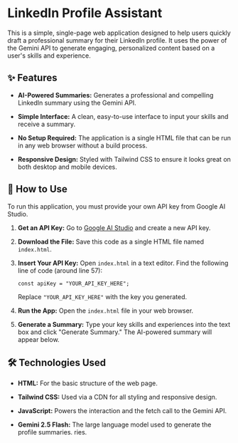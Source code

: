 # LinkedIn Profile Assistant

This is a simple, single-page web application designed to help users quickly draft a professional summary for their LinkedIn profile. It uses the power of the Gemini API to generate engaging, personalized content based on a user's skills and experience.

## ✨ Features

* **AI-Powered Summaries:** Generates a professional and compelling LinkedIn summary using the Gemini API.

* **Simple Interface:** A clean, easy-to-use interface to input your skills and receive a summary.

* **No Setup Required:** The application is a single HTML file that can be run in any web browser without a build process.

* **Responsive Design:** Styled with Tailwind CSS to ensure it looks great on both desktop and mobile devices.

## 🚀 How to Use

To run this application, you must provide your own API key from Google AI Studio.

1.  **Get an API Key:** Go to [Google AI Studio](https://aistudio.google.com/app/apikey) and create a new API key.

2.  **Download the File:** Save this code as a single HTML file named `index.html`.

3.  **Insert Your API Key:** Open `index.html` in a text editor. Find the following line of code (around line 57):

    ```
    const apiKey = "YOUR_API_KEY_HERE";
    
    ```

    Replace `"YOUR_API_KEY_HERE"` with the key you generated.

4.  **Run the App:** Open the `index.html` file in your web browser.

5.  **Generate a Summary:** Type your key skills and experiences into the text box and click "Generate Summary." The AI-powered summary will appear below.

## 🛠️ Technologies Used

* **HTML:** For the basic structure of the web page.

* **Tailwind CSS:** Used via a CDN for all styling and responsive design.

* **JavaScript:** Powers the interaction and the fetch call to the Gemini API.

* **Gemini 2.5 Flash:** The large language model used to generate the profile summaries.
ries.
